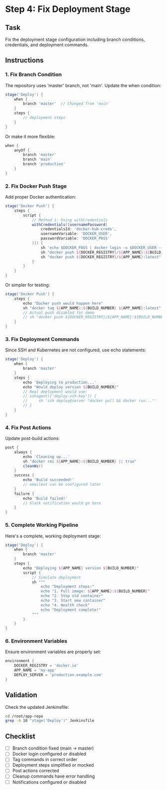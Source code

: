 # Step 4: Fix Deployment Stage

## Task

Fix the deployment stage configuration including branch conditions, credentials, and deployment commands.

## Instructions

### 1. Fix Branch Condition

The repository uses 'master' branch, not 'main'. Update the when condition:

```groovy
stage('Deploy') {
    when {
        branch 'master'  // Changed from 'main'
    }
    steps {
        // deployment steps
    }
}
```

Or make it more flexible:
```groovy
when {
    anyOf {
        branch 'master'
        branch 'main'
        branch 'production'
    }
}
```

### 2. Fix Docker Push Stage

Add proper Docker authentication:

```groovy
stage('Docker Push') {
    steps {
        script {
            // Method 1: Using withCredentials
            withCredentials([usernamePassword(
                credentialsId: 'docker-hub-creds',
                usernameVariable: 'DOCKER_USER',
                passwordVariable: 'DOCKER_PASS'
            )]) {
                sh 'echo $DOCKER_PASS | docker login -u $DOCKER_USER --password-stdin'
                sh "docker push ${DOCKER_REGISTRY}/${APP_NAME}:${BUILD_NUMBER}"
                sh "docker push ${DOCKER_REGISTRY}/${APP_NAME}:latest"
            }
        }
    }
}
```

Or simpler for testing:
```groovy
stage('Docker Push') {
    steps {
        echo "Docker push would happen here"
        sh "docker tag ${APP_NAME}:${BUILD_NUMBER} ${APP_NAME}:latest"
        // Actual push disabled for demo
        // sh "docker push ${DOCKER_REGISTRY}/${APP_NAME}:${BUILD_NUMBER}"
    }
}
```

### 3. Fix Deployment Commands

Since SSH and Kubernetes are not configured, use echo statements:

```groovy
stage('Deploy') {
    when {
        branch 'master'
    }
    steps {
        echo 'Deploying to production...'
        echo "Would deploy version ${BUILD_NUMBER}"
        // Real deployment would use:
        // sshagent(['deploy-ssh-key']) {
        //     sh 'ssh deploy@server "docker pull && docker run..."'
        // }
    }
}
```

### 4. Fix Post Actions

Update post-build actions:

```groovy
post {
    always {
        echo 'Cleaning up...'
        sh "docker rmi ${APP_NAME}:${BUILD_NUMBER} || true"
        cleanWs()
    }
    success {
        echo 'Build succeeded!'
        // emailext can be configured later
    }
    failure {
        echo 'Build failed!'
        // Slack notification would go here
    }
}
```

### 5. Complete Working Pipeline

Here's a complete, working deployment stage:

```groovy
stage('Deploy') {
    when {
        branch 'master'
    }
    steps {
        echo "Deploying ${APP_NAME} version ${BUILD_NUMBER}"
        script {
            // Simulate deployment
            sh """
                echo "Deployment steps:"
                echo "1. Pull image: ${APP_NAME}:${BUILD_NUMBER}"
                echo "2. Stop old container"
                echo "3. Start new container"
                echo "4. Health check"
                echo "Deployment complete!"
            """
        }
    }
}
```

### 6. Environment Variables

Ensure environment variables are properly set:

```groovy
environment {
    DOCKER_REGISTRY = 'docker.io'
    APP_NAME = 'my-app'
    DEPLOY_SERVER = 'production.example.com'
}
```

## Validation

Check the updated Jenkinsfile:
```bash
cd /root/app-repo
grep -A 10 "stage('Deploy')" Jenkinsfile
```

## Checklist

- [ ] Branch condition fixed (main → master)
- [ ] Docker login configured or disabled
- [ ] Tag commands in correct order
- [ ] Deployment steps simplified or mocked
- [ ] Post actions corrected
- [ ] Cleanup commands have error handling
- [ ] Notifications configured or disabled
